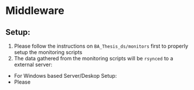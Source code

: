 # Middleware

## Setup:
1. Please follow the instructions on `BA_Thesis_ds/monitors` first to properly setup the monitoring scripts
2. The data gathered from the monitoring scripts will be `rsynced` to a external server:
* For Windows based Server/Deskop Setup:
 * Please 
